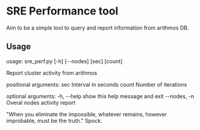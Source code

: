 # SRE Performance tool

Aim to be a simple tool to query and report information from arithmos DB.

## Usage

usage: sre_perf.py [-h] [--nodes] [sec] [count]

Report cluster activity from arithmos

positional arguments:
  sec          Interval in seconds
  count        Number of iterations

optional arguments:
  -h, --help   show this help message and exit
  --nodes, -n  Overal nodes activity report

"When you eliminate the impossible, whatever remains, however improbable, must
be the truth." Spock.
